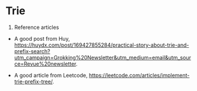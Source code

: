 # Trie

1. Reference articles

* A good post from Huy, https://huydx.com/post/169427855284/practical-story-about-trie-and-prefix-search?utm_campaign=Grokking%20Newsletter&utm_medium=email&utm_source=Revue%20newsletter.

* A good article from Leetcode, https://leetcode.com/articles/implement-trie-prefix-tree/.
